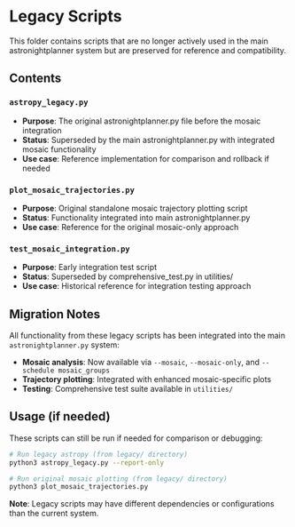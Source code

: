 # Legacy Scripts

This folder contains scripts that are no longer actively used in the main astronightplanner system but are preserved for reference and compatibility.

## Contents

### `astropy_legacy.py`
- **Purpose**: The original astronightplanner.py file before the mosaic integration
- **Status**: Superseded by the main astronightplanner.py with integrated mosaic functionality
- **Use case**: Reference implementation for comparison and rollback if needed

### `plot_mosaic_trajectories.py`
- **Purpose**: Original standalone mosaic trajectory plotting script
- **Status**: Functionality integrated into main astronightplanner.py
- **Use case**: Reference for the original mosaic-only approach

### `test_mosaic_integration.py`
- **Purpose**: Early integration test script
- **Status**: Superseded by comprehensive_test.py in utilities/
- **Use case**: Historical reference for integration testing approach

## Migration Notes

All functionality from these legacy scripts has been integrated into the main `astronightplanner.py` system:

- **Mosaic analysis**: Now available via `--mosaic`, `--mosaic-only`, and `--schedule mosaic_groups`
- **Trajectory plotting**: Integrated with enhanced mosaic-specific plots
- **Testing**: Comprehensive test suite available in `utilities/`

## Usage (if needed)

These scripts can still be run if needed for comparison or debugging:

```bash
# Run legacy astropy (from legacy/ directory)
python3 astropy_legacy.py --report-only

# Run original mosaic plotting (from legacy/ directory)
python3 plot_mosaic_trajectories.py
```

**Note**: Legacy scripts may have different dependencies or configurations than the current system. 